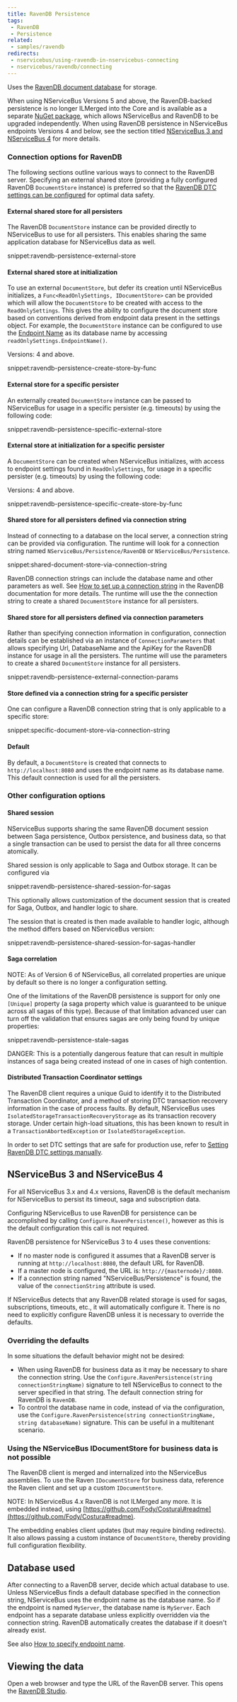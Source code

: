```yaml
---
title: RavenDB Persistence
tags:
 - RavenDB
 - Persistence
related:
 - samples/ravendb
redirects:
 - nservicebus/using-ravendb-in-nservicebus-connecting
 - nservicebus/ravendb/connecting
---
```


Uses the [RavenDB document database](https://ravendb.net/) for storage.

When using NServiceBus Versions 5 and above, the RavenDB-backed persistence is no longer ILMerged into the Core and is available as a separate [NuGet package](https://www.nuget.org/packages/NServiceBus.RavenDB), which allows NServiceBus and RavenDB to be upgraded independently. When using RavenDB persistence in NServiceBus endpoints Versions 4 and below, see the section titled [NServiceBus 3 and NServiceBus 4](/nservicebus/ravendb/#nservicebus-3-and-nservicebus-4) for more details.


### Connection options for RavenDB

The following sections outline various ways to connect to the RavenDB server. Specifying an external shared store (providing a fully configured RavenDB `DocumentStore` instance) is preferred so that the [RavenDB DTC settings can be configured](manual-dtc-settings.md) for optimal data safety.


#### External shared store for all persisters

The RavenDB `DocumentStore` instance can be provided directly to NServiceBus to use for all persisters. This enables sharing the same application database for NServiceBus data as well.

snippet:ravendb-persistence-external-store


#### External shared store at initialization

To use an external `DocumentStore`, but defer its creation until NServiceBus initializes, a `Func<ReadOnlySettings, IDocumentStore>` can be provided which will allow the `DocumentStore` to be created with access to the `ReadOnlySettings`. This gives the ability to configure the document store based on conventions derived from endpoint data present in the settings object. For example, the `DocumentStore` instance can be configured to use the [Endpoint Name](/nservicebus/endpoints/specify-endpoint-name.md) as its database name by accessing `readOnlySettings.EndpointName()`.

Versions: 4 and above.

snippet:ravendb-persistence-create-store-by-func


#### External store for a specific persister

An externally created `DocumentStore` instance can be passed to NServiceBus for usage in a specific persister (e.g. timeouts) by using the following code:

snippet:ravendb-persistence-specific-external-store


#### External store at initialization for a specific persister

A `DocumentStore` can be created when NServiceBus initializes, with access to endpoint settings found in `ReadOnlySettings`, for usage in a specific persister (e.g. timeouts) by using the following code:

Versions: 4 and above.

snippet:ravendb-persistence-specific-create-store-by-func


#### Shared store for all persisters defined via connection string

Instead of connecting to a database on the local server, a connection string can be provided via configuration. The runtime will look for a connection string named `NServiceBus/Persistence/RavenDB` or `NServiceBus/Persistence`.

snippet:shared-document-store-via-connection-string

RavenDB connection strings can include the database name and other parameters as well. See [How to set up a connection string](https://ravendb.net/docs/article-page/3.0/csharp/client-api/setting-up-connection-string#Format) in the RavenDB documentation for more details. The runtime will use the the connection string to create a shared `DocumentStore` instance for all persisters.


#### Shared store for all persisters defined via connection parameters

Rather than specifying connection information in configuration, connection details can be established via an instance of `ConnectionParameters` that allows specifying Url, DatabaseName and the ApiKey for the RavenDB instance for usage in all the persisters. The runtime will use the parameters to create a shared `DocumentStore` instance for all persisters.

snippet:ravendb-persistence-external-connection-params


#### Store defined via a connection string for a specific persister

One can configure a RavenDB connection string that is only applicable to a specific store:

snippet:specific-document-store-via-connection-string


#### Default

By default, a `DocumentStore` is created that connects to `http://localhost:8080` and uses the endpoint name as its database name. This default connection is used for all the persisters.


### Other configuration options


#### Shared session

NServiceBus supports sharing the same RavenDB document session between Saga persistence, Outbox persistence, and business data, so that a single transaction can be used to persist the data for all three concerns atomically.

Shared session is only applicable to Saga and Outbox storage. It can be configured via

snippet:ravendb-persistence-shared-session-for-sagas

This optionally allows customization of the document session that is created for Saga, Outbox, and handler logic to share.

The session that is created is then made available to handler logic, although the method differs based on NServiceBus version:

snippet:ravendb-persistence-shared-session-for-sagas-handler


#### Saga correlation

NOTE: As of Version 6 of NServiceBus, all correlated properties are unique by default so there is no longer a configuration setting.

One of the limitations of the RavenDB persistence is support for only one `[Unique]` property (a saga property which value is guaranteed to be unique across all sagas of this type). Because of that limitation advanced user can turn off the validation that ensures sagas are only being found by unique properties:

snippet:ravendb-persistence-stale-sagas

DANGER: This is a potentially dangerous feature that can result in multiple instances of saga being created instead of one in cases of high contention.


#### Distributed Transaction Coordinator settings

The RavenDB client requires a unique Guid to identify it to the Distributed Transaction Coordinator, and a method of storing DTC transaction recovery information in the case of process faults. By default, NServiceBus uses `IsolatedStorageTransactionRecoveryStorage` as its transaction recovery storage. Under certain high-load situations, this has been known to result in a `TransactionAbortedException` or `IsolatedStorageException`.

In order to set DTC settings that are safe for production use, refer to [Setting RavenDB DTC settings manually](manual-dtc-settings.md).

## NServiceBus 3 and NServiceBus 4

For all NServiceBus 3.x and 4.x versions, RavenDB is the default mechanism for NServiceBus to persist its timeout, saga and subscription data.

Configuring NServiceBus to use RavenDB for persistence can be accomplished by calling `Configure.RavenPersistence()`, however as this is the default configuration this call is not required.

RavenDB persistence for NServiceBus 3 to 4 uses these conventions:

 * If no master node is configured it assumes that a RavenDB server is running at `http://localhost:8080`, the default URL for RavenDB.
 * If a master node is configured, the URL is: `http://{masternode}/:8080`.
 * If a connection string named "NServiceBus/Persistence" is found, the value of the `connectionString` attribute is used.

If NServiceBus detects that any RavenDB related storage is used for sagas, subscriptions, timeouts, etc., it will automatically configure it. There is no need to explicitly configure RavenDB unless it is necessary to override the defaults.


### Overriding the defaults

In some situations the default behavior might not be desired:

 * When using RavenDB for business data as it may be necessary to share the connection string. Use the `Configure.RavenPersistence(string connectionStringName)` signature to tell NServiceBus to connect to the server specified in that string. The default connection string for RavenDB is `RavenDB`.
 * To control the database name in code, instead of via the configuration, use the `Configure.RavenPersistence(string connectionStringName, string databaseName)` signature. This can be useful in a multitenant scenario.


### Using the NServiceBus IDocumentStore for business data is not possible

The RavenDB client is merged and internalized into the NServiceBus assemblies. To use the Raven `IDocumentStore` for business data, reference the Raven client and set up a custom `IDocumentStore`.

NOTE: In NServiceBus 4.x RavenDB is not ILMerged any more. It is embedded instead, using [https://github.com/Fody/Costura\#readme](https://github.com/Fody/Costura#readme).

The embedding enables client updates (but may require binding redirects). It also allows passing a custom instance of `DocumentStore`, thereby providing full configuration flexibility.


## Database used

After connecting to a RavenDB server, decide which actual database to use. Unless NServiceBus finds a default database specified in the connection string, NServiceBus uses the endpoint name as the database name. So if the endpoint is named `MyServer`, the database name is `MyServer`. Each endpoint has a separate database unless explicitly overridden via the connection string. RavenDB automatically creates the database if it doesn't already exist.

See also [How to specify endpoint name](/nservicebus/endpoints/specify-endpoint-name.md).


## Viewing the data

Open a web browser and type the URL of the RavenDB server. This opens the [RavenDB Studio](https://ravendb.net/docs/search/latest/csharp?searchTerm=management-studio).
